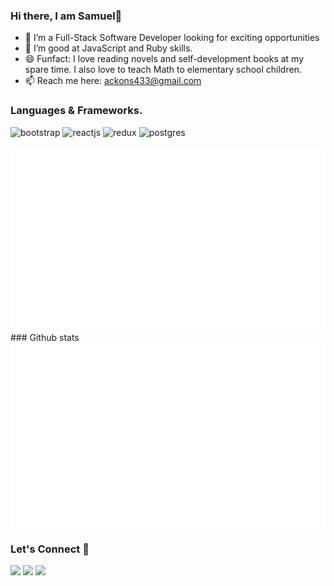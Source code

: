 ### Hi there, I am Samuel👋

- 🔭 I’m a Full-Stack Software Developer looking for exciting  opportunities
- 🌱 I’m good at JavaScript and Ruby skills.
- 😄 Funfact: I love reading novels and self-development books at my spare time. I also love to teach Math to elementary school children.
- 📫 Reach me here: ackons433@gmail.com


### Languages & Frameworks.
<p>
    <img src="https://img.shields.io/badge/Bootstrap-563D7C?style=for-the-badge&logo=bootstrap&logoColor=white" alt="bootstrap" />
    <img src="https://img.shields.io/badge/React-20232A?style=for-the-badge&logo=react&logoColor=61DAFB" alt="reactjs" />
    <img src="https://img.shields.io/badge/Redux-593D88?style=for-the-badge&logo=redux&logoColor=white" alt="redux" />
    <img src="https://img.shields.io/badge/postgres-%23316192.svg?style=for-the-badge&logo=postgresql&logoColor=white" alt="postgres" />
    <img src="https://img.shields.io/badge/rails-%23CC0000.svg?style=for-the-badge&logo=ruby-on-rails&logoColor=white" alt=""rails />
    <img src="https://img.shields.io/badge/-jest-%23C21325?style=for-the-badge&logo=jest&logoColor=white" alt=""jest" />
                                                                                 
</p>
                                           <img src="https://raw.githubusercontent.com/AckonSamuel/-stats/b903599b0a1305b84a1cbf4b88683f76f6a27ce7/generated/languages.svg" alt="languages" />                                                                                                                  
<br>
### Github stats
                                                                                                                     <img src="https://raw.githubusercontent.com/AckonSamuel/-stats/b903599b0a1305b84a1cbf4b88683f76f6a27ce7/generated/overview.svg" alt="stat" />

                                                                                                                     
<h3 align="left">Let's Connect 🤝</h3>
<div align="left">
<a target="_blank"
href="https://www.linkedin.com/in/samuel-ackon-882717190/"><img
src="https://img.shields.io/badge/-LinkedIn-0077b5?style=for-the-badge&logo=LinkedIn&logoColor=white"></img></a> <a target="_blank"
href="mailto:ackons433@gmail.com"><img
src="https://img.shields.io/badge/-Gmail-D14836?style=for-the-badge&logo=Gmail&logoColor=white"></img></a> <a target="_blank"
href="https://twitter.com/dude_ackon"><img
src="https://img.shields.io/badge/-Twitter-1DA1F2?style=for-the-badge&logo=Twitter&logoColor=white"></img></a>
<div/>


<!--
**AckonSamuel/AckonSamuel** is a ✨ _special_ ✨ repository because its `README.md` (this file) appears on your GitHub profile.

Here are some ideas to get you started:

- 🔭 I’m currently working on ...
- 🌱 I’m currently learning ...
- 👯 I’m looking to collaborate on ...
- 🤔 I’m looking for help with ...
- 💬 Ask me about ...
- 📫 How to reach me: ...
- 😄 Pronouns: ...
- ⚡ Fun fact: ...
-->
